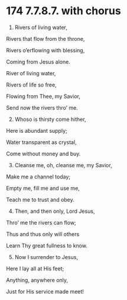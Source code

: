 # 174 7.7.8.7. with chorus

1.  Rivers of living water,

Rivers that flow from the throne,

Rivers o’erflowing with blessing,

Coming from Jesus alone.

River of living water,

Rivers of life so free,

Flowing from Thee, my Savior,

Send now the rivers thro’ me.

2.  Whoso is thirsty come hither,

Here is abundant supply;

Water transparent as crystal,

Come without money and buy.

3.  Cleanse me, oh, cleanse me, my Savior,

Make me a channel today;

Empty me, fill me and use me,

Teach me to trust and obey.

4.  Then, and then only, Lord Jesus,

Thro’ me the rivers can flow;

Thus and thus only will others

Learn Thy great fullness to know.

5.  Now I surrender to Jesus,

Here I lay all at His feet;

Anything, anywhere only,

Just for His service made meet!

